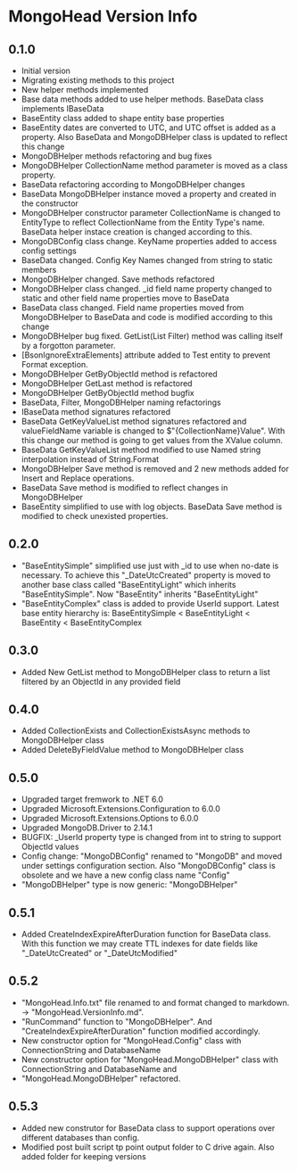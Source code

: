 ﻿# MongoHead Version Info
## 0.1.0
- Initial version
- Migrating existing methods to this project
- New helper methods implemented
- Base data methods added to use helper methods. BaseData class implements IBaseData
- BaseEntity class added to shape entity base properties
- BaseEntity dates are converted to UTC, and UTC offset is added as a property. Also BaseData and MongoDBHelper class is updated to reflect this change
- MongoDBHelper methods refactoring and bug fixes
- MongoDBHelper CollectionName method parameter is moved as a class property.
- BaseData refactoring according to MongoDBHelper changes
- BaseData MongoDBHelper instance moved a property and created in the constructor
- MongoDBHelper constructor parameter CollectionName is changed to EntityType to reflect CollectionName from the Entity Type's name. BaseData helper instace creation is changed according to this.
- MongoDBConfig class change. KeyName properties added to access config settings
- BaseData changed. Config Key Names changed from string to static members
- MongoDBHelper changed. Save methods refactored
- MongoDBHelper class changed. _id field name property changed to static and other field name properties move to BaseData
- BaseData class changed. Field name properties moved from MongoDBHelper to BaseData and code is modified according to this change
- MongoDBHelper bug fixed. GetList<T>(List<Filter> Filter) method was calling itself by a forgotton parameter.
- [BsonIgnoreExtraElements] attribute added to Test entity to prevent Format exception.
- MongoDBHelper GetByObjectId method is refactored
- MongoDBHelper GetLast method is refactored
- MongoDBHelper GetByObjectId method bugfix
- BaseData, Filter, MongoDBHelper naming refactorings
- IBaseData method signatures refactored
- BaseData GetKeyValueList method signatures refactored and valueFieldName variable is changed to $"{CollectionName}Value". With this change our method is going to get values from the XValue column.
- BaseData GetKeyValueList method modified to use Named string interpolation instead of String.Format
- MongoDBHelper Save method is removed and 2 new methods added for Insert and Replace operations.
- BaseData Save method is modified to reflect changes in MongoDBHelper
- BaseEntity simplified to use with log objects. BaseData Save method is modified to check unexisted properties.
## 0.2.0
- "BaseEntitySimple" simplified use just with _id to use when no-date is necessary. To achieve this "_DateUtcCreated" property is moved to another base class called "BaseEntityLight" which inherits "BaseEntitySimple". Now "BaseEntity" inherits "BaseEntityLight"
- "BaseEntityComplex" class is added to provide UserId support. Latest base entity hierarchy is: BaseEntitySimple < BaseEntityLight < BaseEntity < BaseEntityComplex
## 0.3.0
- Added New GetList method to MongoDBHelper class to return a list filtered by an ObjectId in any provided field 
## 0.4.0
- Added CollectionExists and CollectionExistsAsync methods to MongoDBHelper class 
- Added DeleteByFieldValue method to MongoDBHelper class 
## 0.5.0
- Upgraded target fremwork to .NET 6.0
- Upgraded Microsoft.Extensions.Configuration to 6.0.0
- Upgraded Microsoft.Extensions.Options to 6.0.0
- Upgraded MongoDB.Driver to 2.14.1
- BUGFIX: _UserId property type is changed from int to string to support ObjectId values
- Config change: "MongoDBConfig" renamed to "MongoDB" and moved under settings configuration section. Also "MongoDBConfig" class is obsolete and we have a new config class name "Config"
- "MongoDBHelper" type is now generic: "MongoDBHelper<T>"
## 0.5.1
- Added CreateIndexExpireAfterDuration function for BaseData class. With this function we may create TTL indexes for date fields like "_DateUtcCreated" or "_DateUtcModified"
## 0.5.2
- "MongoHead.Info.txt" file renamed to and format changed to markdown. -> "MongoHead.VersionInfo.md".
- "RunCommand" function to "MongoDBHelper". And "CreateIndexExpireAfterDuration" function modified accordingly.
- New constructor option for "MongoHead.Config" class with ConnectionString and DatabaseName
- New constructor option for "MongoHead.MongoDBHelper" class with ConnectionString and DatabaseName and 
- "MongoHead.MongoDBHelper" refactored.
## 0.5.3
- Added new construtor for BaseData class to support operations over different databases than config.
- Modified post built script tp point output folder to C drive again. Also added folder for keeping versions